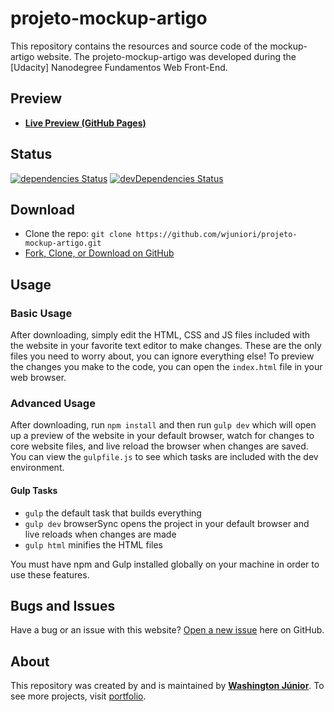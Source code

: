 # projeto-mockup-artigo

This repository contains the resources and source code of the mockup-artigo website. The projeto-mockup-artigo was developed during the [Udacity] Nanodegree Fundamentos Web Front-End.

## Preview

* **[Live Preview (GitHub Pages)](https://wjuniori.github.io/projeto-mockup-artigo/)**

## Status

[![dependencies Status](https://david-dm.org/wjuniori/projeto-mockup-artigo/status.svg)](https://david-dm.org/wjuniori/projeto-mockup-artigo)
[![devDependencies Status](https://david-dm.org/wjuniori/projeto-mockup-artigo/dev-status.svg)](https://david-dm.org/wjuniori/projeto-mockup-artigo?type=dev)

## Download

* Clone the repo: `git clone https://github.com/wjuniori/projeto-mockup-artigo.git`
* [Fork, Clone, or Download on GitHub](https://github.com/wjuniori/projeto-mockup-artigo)

## Usage

### Basic Usage

After downloading, simply edit the HTML, CSS and JS files included with the website in your favorite text editor to make changes. These are the only files you need to worry about, you can ignore everything else! To preview the changes you make to the code, you can open the `index.html` file in your web browser.

### Advanced Usage

After downloading, run `npm install` and then run `gulp dev` which will open up a preview of the website in your default browser, watch for changes to core website files, and live reload the browser when changes are saved. You can view the `gulpfile.js` to see which tasks are included with the dev environment.

#### Gulp Tasks

- `gulp` the default task that builds everything
- `gulp dev` browserSync opens the project in your default browser and live reloads when changes are made
- `gulp html` minifies the HTML files

You must have npm and Gulp installed globally on your machine in order to use these features.

## Bugs and Issues

Have a bug or an issue with this website? [Open a new issue](https://github.com/wjuniori/projeto-mockup-artigo/issues) here on GitHub.

## About

This repository was created by and is maintained by **[Washington Júnior](https://github.com/wjuniori/)**. To see more projects, visit [portfolio](https://wjuniori.github.io/).
